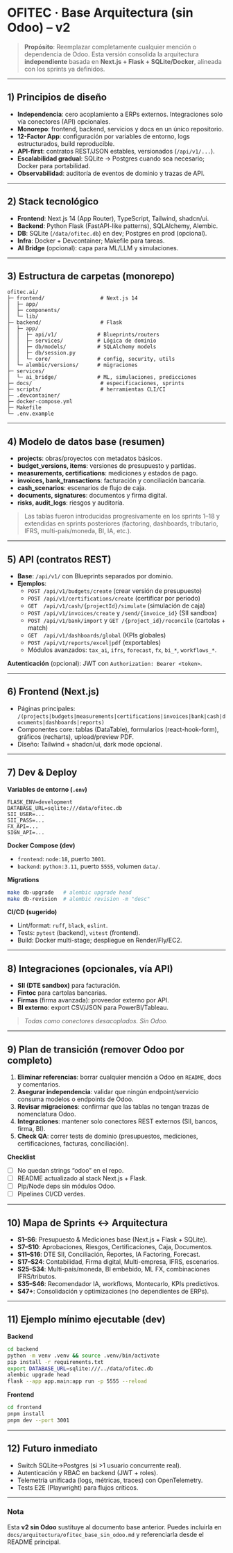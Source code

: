 # OFITEC · Base Arquitectura (sin Odoo) – v2

> **Propósito**: Reemplazar completamente cualquier mención o dependencia de Odoo. Esta versión consolida la arquitectura **independiente** basada en **Next.js + Flask + SQLite/Docker**, alineada con los sprints ya definidos.

---

## 1) Principios de diseño
- **Independencia**: cero acoplamiento a ERPs externos. Integraciones solo vía conectores (API) opcionales.
- **Monorepo**: frontend, backend, servicios y docs en un único repositorio.
- **12-Factor App**: configuración por variables de entorno, logs estructurados, build reproducible.
- **API-first**: contratos REST/JSON estables, versionados (`/api/v1/...`).
- **Escalabilidad gradual**: SQLite → Postgres cuando sea necesario; Docker para portabilidad.
- **Observabilidad**: auditoría de eventos de dominio y trazas de API.

---

## 2) Stack tecnológico
- **Frontend**: Next.js 14 (App Router), TypeScript, Tailwind, shadcn/ui.
- **Backend**: Python Flask (FastAPI-like patterns), SQLAlchemy, Alembic.
- **DB**: SQLite (`/data/ofitec.db`) en dev; Postgres en prod (opcional).
- **Infra**: Docker + Devcontainer; Makefile para tareas.
- **AI Bridge** (opcional): capa para ML/LLM y simulaciones.

---

## 3) Estructura de carpetas (monorepo)
```
ofitec.ai/
├─ frontend/                  # Next.js 14
│  ├─ app/
│  ├─ components/
│  └─ lib/
├─ backend/                   # Flask
│  ├─ app/
│  │  ├─ api/v1/             # Blueprints/routers
│  │  ├─ services/           # Lógica de dominio
│  │  ├─ db/models/          # SQLAlchemy models
│  │  ├─ db/session.py
│  │  └─ core/               # config, security, utils
│  └─ alembic/versions/      # migraciones
├─ services/
│  └─ ai_bridge/             # ML, simulaciones, predicciones
├─ docs/                      # especificaciones, sprints
├─ scripts/                   # herramientas CLI/CI
├─ .devcontainer/
├─ docker-compose.yml
├─ Makefile
└─ .env.example
```

---

## 4) Modelo de datos base (resumen)
- **projects**: obras/proyectos con metadatos básicos.
- **budget_versions, items**: versiones de presupuesto y partidas.
- **measurements, certifications**: mediciones y estados de pago.
- **invoices, bank_transactions**: facturación y conciliación bancaria.
- **cash_scenarios**: escenarios de flujo de caja.
- **documents, signatures**: documentos y firma digital.
- **risks, audit_logs**: riesgos y auditoría.
> Las tablas fueron introducidas progresivamente en los sprints 1–18 y extendidas en sprints posteriores (factoring, dashboards, tributario, IFRS, multi-país/moneda, BI, IA, etc.).

---

## 5) API (contratos REST)
- **Base**: `/api/v1/` con Blueprints separados por dominio.
- **Ejemplos**:
  - `POST /api/v1/budgets/create` (crear versión de presupuesto)
  - `POST /api/v1/certifications/create` (certificar por periodo)
  - `GET  /api/v1/cash/{projectId}/simulate` (simulación de caja)
  - `POST /api/v1/invoices/create` y `/send/{invoice_id}` (SII sandbox)
  - `POST /api/v1/bank/import` y `GET /{project_id}/reconcile` (cartolas + match)
  - `GET  /api/v1/dashboards/global` (KPIs globales)
  - `POST /api/v1/reports/excel|pdf` (exportables)
  - Módulos avanzados: `tax_ai`, `ifrs`, `forecast`, `fx`, `bi_*`, `workflows_*`.

**Autenticación** (opcional): JWT con `Authorization: Bearer <token>`.

---

## 6) Frontend (Next.js)
- Páginas principales: `/(projects|budgets|measurements|certifications|invoices|bank|cash|documents|dashboards|reports)`
- Componentes core: tablas (DataTable), formularios (react-hook-form), gráficos (recharts), upload/preview PDF.
- Diseño: Tailwind + shadcn/ui, dark mode opcional.

---

## 7) Dev & Deploy
**Variables de entorno (`.env`)**
```
FLASK_ENV=development
DATABASE_URL=sqlite:///data/ofitec.db
SII_USER=...
SII_PASS=...
FX_API=...
SIGN_API=...
```

**Docker Compose (dev)**
- `frontend`: `node:18`, puerto `3001`.
- `backend`: `python:3.11`, puerto `5555`, volumen `data/`.

**Migrations**
```bash
make db-upgrade   # alembic upgrade head
make db-revision  # alembic revision -m "desc"
```

**CI/CD (sugerido)**
- Lint/format: `ruff`, `black`, `eslint`.
- Tests: `pytest` (backend), `vitest` (frontend).
- Build: Docker multi-stage; despliegue en Render/Fly/EC2.

---

## 8) Integraciones (opcionales, vía API)
- **SII (DTE sandbox)** para facturación.
- **Fintoc** para cartolas bancarias.
- **Firmas** (firma avanzada): proveedor externo por API.
- **BI externo**: export CSV/JSON para PowerBI/Tableau.
> *Todas como conectores desacoplados. Sin Odoo.*

---

## 9) Plan de transición (remover Odoo por completo)
1. **Eliminar referencias**: borrar cualquier mención a Odoo en `README`, docs y comentarios.
2. **Asegurar independencia**: validar que ningún endpoint/servicio consuma modelos o endpoints de Odoo.
3. **Revisar migraciones**: confirmar que las tablas no tengan trazas de nomenclatura Odoo.
4. **Integraciones**: mantener solo conectores REST externos (SII, bancos, firma, BI).
5. **Check QA**: correr tests de dominio (presupuestos, mediciones, certificaciones, facturas, conciliación).

**Checklist**
- [ ] No quedan strings “odoo” en el repo.
- [ ] README actualizado al stack Next.js + Flask.
- [ ] Pip/Node deps sin módulos Odoo.
- [ ] Pipelines CI/CD verdes.

---

## 10) Mapa de Sprints ↔ Arquitectura
- **S1–S6**: Presupuesto & Mediciones base (Next.js + Flask + SQLite).
- **S7–S10**: Aprobaciones, Riesgos, Certificaciones, Caja, Documentos.
- **S11–S16**: DTE SII, Conciliación, Reportes, IA Factoring, Forecast.
- **S17–S24**: Contabilidad, Firma digital, Multi-empresa, IFRS, escenarios.
- **S25–S34**: Multi-país/moneda, BI embebido, ML FX, combinaciones IFRS/tributos.
- **S35–S46**: Recomendador IA, workflows, Montecarlo, KPIs predictivos.
- **S47+**: Consolidación y optimizaciones (no dependientes de ERPs).

---

## 11) Ejemplo mínimo ejecutable (dev)
**Backend**
```bash
cd backend
python -m venv .venv && source .venv/bin/activate
pip install -r requirements.txt
export DATABASE_URL=sqlite:///../data/ofitec.db
alembic upgrade head
flask --app app.main:app run -p 5555 --reload
```

**Frontend**
```bash
cd frontend
pnpm install
pnpm dev --port 3001
```

---

## 12) Futuro inmediato
- Switch SQLite→Postgres (si >1 usuario concurrente real).
- Autenticación y RBAC en backend (JWT + roles).
- Telemetría unificada (logs, métricas, traces) con OpenTelemetry.
- Tests E2E (Playwright) para flujos críticos.

---

### Nota
Esta **v2 sin Odoo** sustituye al documento base anterior. Puedes incluirla en `docs/arquitectura/ofitec_base_sin_odoo.md` y referenciarla desde el README principal.

